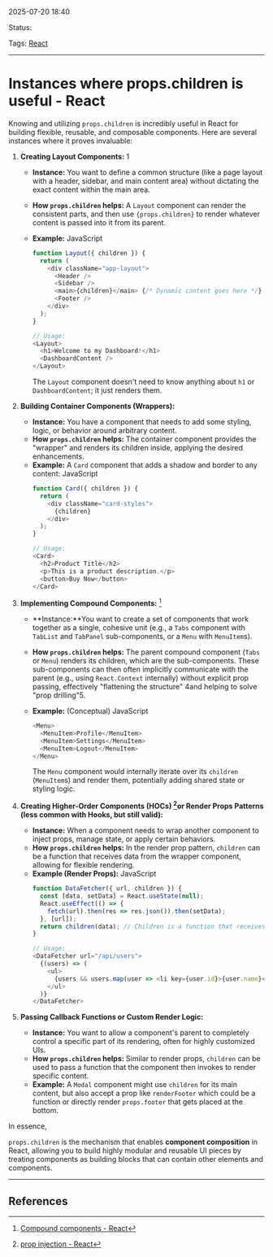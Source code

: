 
2025-07-20 18:40

Status:

Tags: [React](../../../3%20-%20Tags/React.md)

---
# Instances where props.children is useful - React
Knowing and utilizing `props.children` is incredibly useful in React for building flexible, reusable, and composable components. Here are several instances where it proves invaluable:

1.  **Creating Layout Components:** 1
    - **Instance:** You want to define a common structure (like a page layout with a header, sidebar, and main content area) without dictating the exact content within the main area.
    - **How `props.children` helps:** A `Layout` component can render the consistent parts, and then use `{props.children}` to render whatever content is passed into it from its parent.
        
    - **Example:**
        JavaScript
        ```js
        function Layout({ children }) {
          return (
            <div className="app-layout">
              <Header />
              <Sidebar />
              <main>{children}</main> {/* Dynamic content goes here */}
              <Footer />
            </div>
          );
        }
        
        // Usage:
        <Layout>
          <h1>Welcome to my Dashboard!</h1>
          <DashboardContent />
        </Layout>
        ```
        The `Layout` component doesn't need to know anything about `h1` or `DashboardContent`; it just renders them.
        
2. **Building Container Components (Wrappers):** 
    - **Instance:** You have a component that needs to add some styling, logic, or behavior around arbitrary content.
    - **How `props.children` helps:** The container component provides the "wrapper" and renders its children inside, applying the desired enhancements.
    - **Example:** A `Card` component that adds a shadow and border to any content:
        JavaScript
        ```js
        function Card({ children }) {
          return (
            <div className="card-styles">
              {children}
            </div>
          );
        }
        
        // Usage:
        <Card>
          <h2>Product Title</h2>
          <p>This is a product description.</p>
          <button>Buy Now</button>
        </Card>
        ```
        
3. **Implementing Compound Components:** [^1]
    - **Instance:**You want to create a set of components that work together as a single, cohesive unit (e.g., a `Tabs` component with `TabList` and `TabPanel` sub-components, or a `Menu` with `MenuItem`s). 
    - **How `props.children` helps:** The parent compound component (`Tabs` or `Menu`) renders its children, which are the sub-components. These sub-components can then often implicitly communicate with the parent (e.g., using
        `React.Context` internally) without explicit prop passing, effectively "flattening the structure" 4and helping to solve "prop drilling"5.
        
    - **Example:** (Conceptual)
        JavaScript
        ```js
        <Menu>
          <MenuItem>Profile</MenuItem>
          <MenuItem>Settings</MenuItem>
          <MenuItem>Logout</MenuItem>
        </Menu>
        ```
        The `Menu` component would internally iterate over its `children` (`MenuItem`s) and render them, potentially adding shared state or styling logic.
        
4. **Creating Higher-Order Components (HOCs) [^2]or Render Props Patterns (less common with Hooks, but still valid):**
    - **Instance:** When a component needs to wrap another component to inject props, manage state, or apply certain behaviors.
    - **How `props.children` helps:** In the render prop pattern, `children` can be a function that receives data from the wrapper component, allowing for flexible rendering.
    - **Example (Render Props):**
        JavaScript
        ```js
        function DataFetcher({ url, children }) {
          const [data, setData] = React.useState(null);
          React.useEffect(() => {
            fetch(url).then(res => res.json()).then(setData);
          }, [url]);
          return children(data); // Children is a function that receives data
        }
        
        // Usage:
        <DataFetcher url="/api/users">
          {(users) => (
            <ul>
              {users && users.map(user => <li key={user.id}>{user.name}</li>)}
            </ul>
          )}
        </DataFetcher>
        ```
        
5. **Passing Callback Functions or Custom Render Logic:**
    - **Instance:** You want to allow a component's parent to completely control a specific part of its rendering, often for highly customized UIs.
    - **How `props.children` helps:** Similar to render props, `children` can be used to pass a function that the component then invokes to render specific content.
    - **Example:** A `Modal` component might use `children` for its main content, but also accept a prop like `renderFooter` which could be a function or directly render `props.footer` that gets placed at the bottom.
        

In essence,

`props.children` is the mechanism that enables **component composition** in React, allowing you to build highly modular and reusable UI pieces by treating components as building blocks that can contain other elements and components. 

---
## References
[^1]: [Compound components - React](Compound%20components%20-%20React.md)
[^2]: [prop injection - React](prop%20injection%20-%20React)